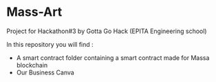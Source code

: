 # Mass-Art
Project for Hackathon#3 by Gotta Go Hack (EPITA Engineering school)

In this repository you will find :
- A smart contract folder containing a smart contract made for Massa blockchain
- Our Business Canva
